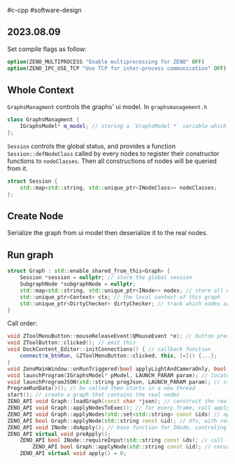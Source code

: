 #c-cpp #software-design 
## 2023.08.09

Set compile flags as follow:

```cmake
option(ZENO_MULTIPROCESS "Enable multiprocessing for ZENO" OFF)
option(ZENO_IPC_USE_TCP "Use TCP for inter-process communication" OFF)
```

## Whole Context

`GraphsManagment` controls the graphs' ui model. In `graphsmanagement.h` 

```cpp
class GraphsManagment {
    IGraphsModel* m_model; // storing a `GraphsModel *` variable which manages all subgraphmodels
};
```

`Session` controls the global status, and provides a function `Session::defNodeClass` called by every nodes to register their constructor functions to `nodeClasses`. Then all constructions of nodes will be queried from it.

```cpp
struct Session {
    std::map<std::string, std::unique_ptr<INodeClass>> nodeClasses;
};
```

## Create Node

Serialize the graph from ui model then deserialize it to the real nodes.

## Run graph

```cpp
struct Graph : std::enable_shared_from_this<Graph> {
    Session *session = nullptr; // store the global session
    SubgraphNode *subgraphNode = nullptr;
    std::map<std::string, std::unique_ptr<INode>> nodes; // store all nodes in this graph
    std::unique_ptr<Context> ctx; // the local context of this graph
    std::unique_ptr<DirtyChecker> dirtyChecker; // track which nodes are dirty and need to be re-executed, because one node in a graph may be executed many times
}
```

Call order:

```cpp
void ZToolMenuButton::mouseReleaseEvent(QMouseEvent *e); // button pressed
void ZToolButton::clicked(); // emit this
void DockContent_Editor::initConnections() { // callback function
    connect(m_btnRun, &ZToolMenuButton::clicked, this, [=]() {...};
}
void ZenoMainWindow::onRunTriggered(bool applyLightAndCameraOnly, bool applyMaterialOnly);
void launchProgram(IGraphsModel* pModel, LAUNCH_PARAM param); // located in corelaunch.cpp, serielize the secen to a json string, then pass it to the next function
void launchProgramJSON(std::string progJson, LAUNCH_PARAM param); // start execution follow the progJson
ProgramRunData()(); // be called then starts in a new thread
start(); // create a graph that contains the real nodes
ZENO_API void Graph::loadGraph(const char *json); // construct the real graph
ZENO_API void Graph::applyNodesToExec(); // for every frame, call apply
ZENO_API void Graph::applyNodes(std::set<std::string> const &ids) // apply all nodes in ids, use ctx to store current context when applying
ZENO_API bool Graph::applyNode(std::string const &id); // dfs, with recording vistied nodes
ZENO_API void INode::doApply(); // base function for INode, controling the apply flow
ZENO_API virtual void preApply();
    ZENO_API bool INode::requireInput(std::string const &ds); // call for every inputBounds to get input data, call dirtycheck to record dirty status
        ZENO_API bool Graph::applyNode(std::string const &id); // recursive
    ZENO_API virtual void apply() = 0;
```
